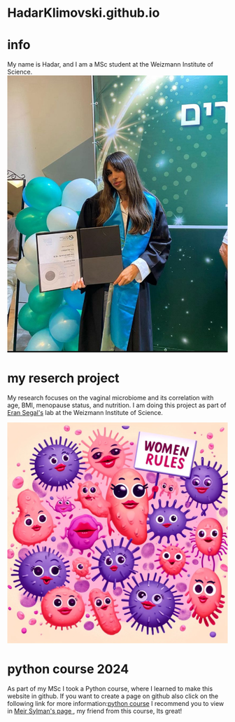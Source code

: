 # HadarKlimovski.github.io

# info
My name is Hadar, and I am a MSc student at the Weizmann Institute of Science.
![](me.jpg)

# my reserch project
My research focuses on the vaginal microbiome and its correlation with age, BMI, menopause status, and nutrition.
I am doing this project as part of [Eran Segal's](https://www.weizmann.ac.il/math/segal/) lab at the Weizmann Institute of Science. 

![](microbiom.jpg)

# python course 2024
As part of my MSc I took a Python course, where I learned to make this website in github.
If you want to create a page on github also click on the following link for more information:[python course](/python)
I recommend you to view in [Meir Sylman's page ](https://meirsylman.github.io/), my friend from this course, Its great!
